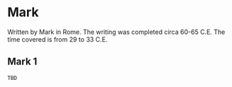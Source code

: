 # Mark

Written by Mark in Rome. The writing was completed circa 60-65 C.E. The time covered is from 29 to 33 C.E.

## Mark 1

```
TBD
```



